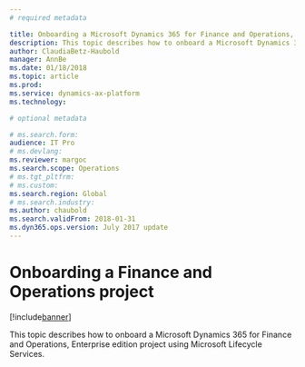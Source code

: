 ```yaml
---
# required metadata

title: Onboarding a Microsoft Dynamics 365 for Finance and Operations, Enterprise edition project
description: This topic describes how to onboard a Microsoft Dynamics 365 for Finance and Operations, Enterprise edition project using Microsoft Lifecycle Services.
author: ClaudiaBetz-Haubold
manager: AnnBe
ms.date: 01/18/2018
ms.topic: article
ms.prod: 
ms.service: dynamics-ax-platform
ms.technology: 

# optional metadata

# ms.search.form:  
audience: IT Pro
# ms.devlang: 
ms.reviewer: margoc
ms.search.scope: Operations
# ms.tgt_pltfrm: 
# ms.custom: 
ms.search.region: Global
# ms.search.industry: 
ms.author: chaubold
ms.search.validFrom: 2018-01-31
ms.dyn365.ops.version: July 2017 update
---
```


# Onboarding a Finance and Operations project

[!include[banner](../includes/banner.md)]

This topic describes how to onboard a Microsoft Dynamics 365 for Finance and Operations, Enterprise edition project using Microsoft Lifecycle Services.

